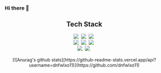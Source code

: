 
### Hi there 👋
<div style='text-align: center'>
<h2>
  Tech Stack
</h2>
<img src="https://img.shields.io/badge/Python-3766AB?style=flat-square&logo=Python&logoColor=white"/></a>&nbsp
<img src="https://img.shields.io/badge/Java-E51937?style=flat-square&logo=Java&logoColor=white"/></a>&nbsp
<img src="https://img.shields.io/badge/C++-00599C?style=flat-square&logo=C%2B%2B&logoColor=white"/></a>&nbsp
<br />
<img src="https://img.shields.io/badge/Javascript-F7DF1E?style=flat-square&logo=JavaScript&logoColor=black"/></a>&nbsp
<img src="https://img.shields.io/badge/Node.js-339933?style=flat-square&logo=Node.js&logoColor=white"/></a>&nbsp
<img src="https://img.shields.io/badge/React-61DAFB?style=flat-square&logo=React&logoColor=black"/></a>&nbsp
<br />
<img src="https://img.shields.io/badge/Tensorflow-FF6F00?style=flat-square&logo=Tensorflow&logoColor=white"/></a>&nbsp
<img src="https://img.shields.io/badge/MySQL-4479A1?style=flat-square&logo=MySQL&logoColor=white"/></a>&nbsp
<br /><br />
[![Anurag's github stats](https://github-readme-stats.vercel.app/api?username=dnfwlxo11)](https://github.com/dnfwlxo11)
</div>
<!--
**dnfwlxo11/dnfwlxo11** is a ✨ _special_ ✨ repository because its `README.md` (this file) appears on your GitHub profile.

Here are some ideas to get you started:

- 🔭 I’m currently working on ...
- 🌱 I’m currently learning ...
- 👯 I’m looking to collaborate on ...
- 🤔 I’m looking for help with ...
- 💬 Ask me about ...
- 📫 How to reach me: ...
- 😄 Pronouns: ...
- ⚡ Fun fact: ...
-->


